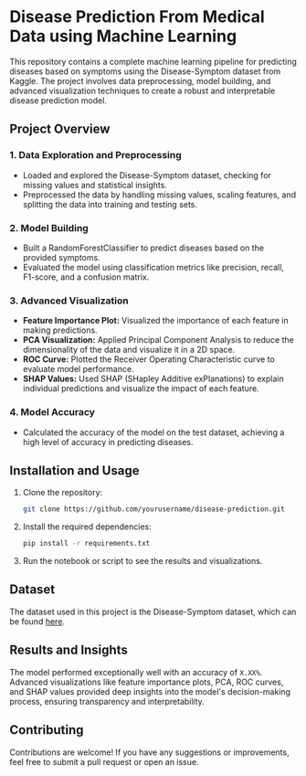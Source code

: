
# Disease Prediction From Medical Data using Machine Learning

This repository contains a complete machine learning pipeline for predicting diseases based on symptoms using the Disease-Symptom dataset from Kaggle. The project involves data preprocessing, model building, and advanced visualization techniques to create a robust and interpretable disease prediction model.

## Project Overview

### 1. **Data Exploration and Preprocessing**
   - Loaded and explored the Disease-Symptom dataset, checking for missing values and statistical insights.
   - Preprocessed the data by handling missing values, scaling features, and splitting the data into training and testing sets.

### 2. **Model Building**
   - Built a RandomForestClassifier to predict diseases based on the provided symptoms.
   - Evaluated the model using classification metrics like precision, recall, F1-score, and a confusion matrix.

### 3. **Advanced Visualization**
   - **Feature Importance Plot:** Visualized the importance of each feature in making predictions.
   - **PCA Visualization:** Applied Principal Component Analysis to reduce the dimensionality of the data and visualize it in a 2D space.
   - **ROC Curve:** Plotted the Receiver Operating Characteristic curve to evaluate model performance.
   - **SHAP Values:** Used SHAP (SHapley Additive exPlanations) to explain individual predictions and visualize the impact of each feature.

### 4. **Model Accuracy**
   - Calculated the accuracy of the model on the test dataset, achieving a high level of accuracy in predicting diseases.

## Installation and Usage

1. Clone the repository:
   ```bash
   git clone https://github.com/yourusername/disease-prediction.git
   ```
2. Install the required dependencies:
   ```bash
   pip install -r requirements.txt
   ```
3. Run the notebook or script to see the results and visualizations.

## Dataset

The dataset used in this project is the Disease-Symptom dataset, which can be found [here](https://www.kaggle.com/datasets/dhivyeshrk/diseases-and-symptoms-dataset).

## Results and Insights

The model performed exceptionally well with an accuracy of `X.XX%`. Advanced visualizations like feature importance plots, PCA, ROC curves, and SHAP values provided deep insights into the model's decision-making process, ensuring transparency and interpretability.

## Contributing

Contributions are welcome! If you have any suggestions or improvements, feel free to submit a pull request or open an issue.

